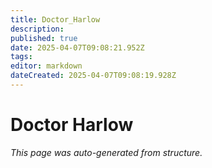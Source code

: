```yaml
---
title: Doctor_Harlow
description: 
published: true
date: 2025-04-07T09:08:21.952Z
tags: 
editor: markdown
dateCreated: 2025-04-07T09:08:19.928Z
---
```


# Doctor Harlow

*This page was auto-generated from structure.*